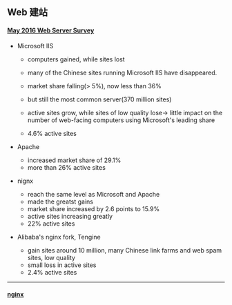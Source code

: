 ## Web 建站

#### [May 2016 Web Server Survey](http://news.netcraft.com/archives/2016/05/26/may-2016-web-server-survey.html)

* Microsoft IIS

  * computers gained, while sites lost


  * many of the Chinese sites running Microsoft IIS have disappeared.
  * market share falling(> 5%), now less than 36%
  * but still the most common server(370 million sites)
  * active sites grow, while sites of low quality lose-> little impact on the number of web-facing computers using Microsoft's leading share
  * 4.6% active sites

* Apache

  * increased market share of 29.1%
  * more than 26% active sites

* nignx

  * reach the same level as Microsoft and Apache
  * made the greatst gains
  * market share increased by 2.6 points to 15.9%
  * active sites increasing greatly
  * 22% active sites

* Alibaba's nginx fork, Tengine

  * gain sites around 10 million, many Chinese link farms and web spam sites, low quality
  * small loss in active sites
  *  2.4% active sites

---

#### [nginx](http://nginx.org/en/)


